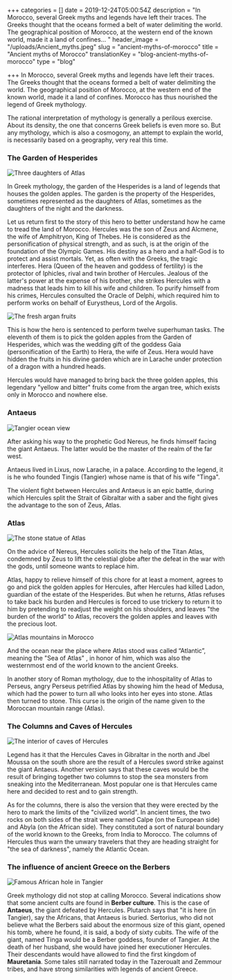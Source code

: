 +++
categories = []
date = 2019-12-24T05:00:54Z
description = "In Morocco, several Greek myths and legends have left their traces. The Greeks thought that the oceans formed a belt of water delimiting the world. The geographical position of Morocco, at the western end of the known world, made it a land of confines... "
header_image = "/uploads/Ancient_myths.jpeg"
slug = "ancient-myths-of-morocco"
title = "Ancient myths of Morocco"
translationKey = "blog-ancient-myths-of-morocco"
type = "blog"

+++
In Morocco, several Greek myths and legends have left their traces. The Greeks thought that the oceans formed a belt of water delimiting the world. The geographical position of Morocco, at the western end of the known world, made it a land of confines. Morocco has thus nourished the legend of Greek mythology.

The rational interpretation of mythology is generally a perilous exercise. About its density, the one that concerns Greek beliefs is even more so. But any mythology, which is also a cosmogony, an attempt to explain the world, is necessarily based on a geography, very real this time.

### **The Garden of Hesperides**

![ Three daughters of Atlas](/uploads/1024px-Garden_of_the_Hesperides_by_Albert_Herter.jpg " Three daughters of Atlas")

In Greek mythology, the garden of the Hesperides is a land of legends that houses the golden apples. The garden is the property of the Hesperides, sometimes represented as the daughters of Atlas, sometimes as the daughters of the night and the darkness.

Let us return first to the story of this hero to better understand how he came to tread the land of Morocco. Hercules was the son of Zeus and Alcmene, the wife of Amphitryon, King of Thebes. He is considered as the personification of physical strength, and as such, is at the origin of the foundation of the Olympic Games. His destiny as a hero and a half-God is to protect and assist mortals. Yet, as often with the Greeks, the tragic interferes. Hera (Queen of the heaven and goddess of fertility) is the protector of Iphicles, rival and twin brother of Hercules. Jealous of the latter's power at the expense of his brother, she strikes Hercules with a madness that leads him to kill his wife and children. To purify himself from his crimes, Hercules consulted the Oracle of Delphi, which required him to perform works on behalf of Eurystheus, Lord of the Argolis.

![The fresh argan fruits](/uploads/8-3.jpg "The fresh argan fruits")

This is how the hero is sentenced to perform twelve superhuman tasks. The eleventh of them is to pick the golden apples from the Garden of Hesperides, which was the wedding gift of the goddess Gaia (personification of the Earth) to Hera, the wife of Zeus. Hera would have hidden the fruits in his divine garden which are in Larache under protection of a dragon with a hundred heads.

Hercules would have managed to bring back the three golden apples, this legendary "yellow and bitter" fruits come from the argan tree, which exists only in Morocco and nowhere else.

### **Antaeus**

![Tangier ocean view](/uploads/tangier-2985675_1280.jpg "Tangier ocean view")

After asking his way to the prophetic God Nereus, he finds himself facing the giant Antaeus. The latter would be the master of the realm of the far west.

Antaeus lived in Lixus, now Larache, in a palace. According to the legend, it is he who founded Tingis (Tangier) whose name is that of his wife "Tinga".

The violent fight between Hercules and Antaeus is an epic battle, during which Hercules split the Strait of Gibraltar with a saber and the fight gives the advantage to the son of Zeus, Atlas.

### **Atlas**

![The stone statue of Atlas](/uploads/statue-of-atlas--kokolata--kefalonia--ionian-islands--greece-128519966-5aa80e9fae9ab800377fb229.jpg "The stone statue of Atlas")

On the advice of Nereus, Hercules solicits the help of the Titan Atlas, condemned by Zeus to lift the celestial globe after the defeat in the war with the gods, until someone wants to replace him.

Atlas, happy to relieve himself of this chore for at least a moment, agrees to go and pick the golden apples for Hercules, after Hercules had killed Ladon, guardian of the estate of the Hesperides. But when he returns, Atlas refuses to take back his burden and Hercules is forced to use trickery to return it to him by pretending to readjust the weight on his shoulders, and leaves "the burden of the world" to Atlas, recovers the golden apples and leaves with the precious loot.

![Atlas mountains in Morocco](/uploads/1200px-Panorama_Djebel_el_Kest.jpg "Atlas mountains in Morocco")

And the ocean near the place where Atlas stood was called “Atlantic”, meaning the "Sea of Atlas" , in honor of him, which was also the westernmost end of the world known to the ancient Greeks.

In another story of Roman mythology, due to the inhospitality of Atlas to Perseus, angry Perseus petrified Atlas by showing him the head of Medusa, which had the power to turn all who looks into her eyes into stone. Atlas then turned to stone. This curse is the origin of the name given to the Moroccan mountain range (Atlas).

### **The Columns and Caves of Hercules**

![The interior of caves of Hercules](/uploads/Cuevas_de_Hércules,_Cabo_Espartel,_Marruecos,_2015-12-11,_DD_13-15_HDR.JPG "The interior of caves of Hercules")

Legend has it that the Hercules Caves in Gibraltar in the north and Jbel Moussa on the south shore are the result of a Hercules sword strike against the giant Antaeus. Another version says that these caves would be the result of bringing together two columns to stop the sea monsters from sneaking into the Mediterranean. Most popular one is that Hercules came here and decided to rest and to gain strength.

As for the columns, there is also the version that they were erected by the hero to mark the limits of the "civilized world". In ancient times, the two rocks on both sides of the strait were named Calpe (on the European side) and Abyla (on the African side). They constituted a sort of natural boundary of the world known to the Greeks, from India to Morocco. The columns of Hercules thus warn the unwary travelers that they are heading straight for "the sea of ​​darkness", namely the Atlantic Ocean.

### **The influence of ancient Greece on the Berbers**

![Famous African hole in Tangier](/uploads/Caves_of_Hercules_near_Tanger,_Morocco.jpg "Famous African hole in Tangier")

Greek mythology did not stop at calling Morocco. Several indications show that some ancient cults are found in **Berber culture**. This is the case of **Antaeus**, the giant defeated by Hercules. Plutarch says that "it is here (in Tangier), say the Africans, that Antaeus is buried. Sertorius, who did not believe what the Berbers said about the enormous size of this giant, opened his tomb, where he found, it is said, a body of sixty cubits. The wife of the giant, named Tinga would be a Berber goddess, founder of Tangier. At the death of her husband, she would have joined her executioner Hercules. Their descendants would have allowed to find the first kingdom of **Mauretania**. Some tales still narrated today in the Tazeroualt and Zemmour tribes, and have strong similarities with legends of ancient Greece.